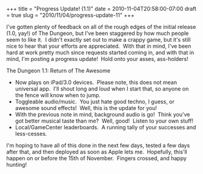 +++
title = "Progress Update! (1.1)"
date = 2010-11-04T20:58:00-07:00
draft = true
slug = "2010/11/04/progress-update-11"
+++

I've gotten plenty of feedback on all of the rough edges of the initial release 
(1.0, yay!) of The Dungeon, but I've been staggered by how much people seem 
to like it.  I didn't exactly set out to make a crappy game, but it's still 
nice to hear that your efforts are appreciated.  With that in mind, I've been 
hard at work pretty much since requests started coming in, and with that in 
mind, I'm posting a progress update!  Hold onto your asses, ass-holders!

The Dungeon 1.1: Return of The Awesome

* Now plays on iPad/3.0 devices.  Please note, this does not mean universal app.  I'll shout long and loud when I start that, so anyone on the fence will know when to jump.
* Toggleable audio/music.  You just hate good techno, I guess, or awesome sound effects!  Well, this is the update for you!
* With the previous note in mind, background audio is go!  Think you've got better musical taste than me?  Well, good!  Listen to your own stuff!
* Local/GameCenter leaderboards.  A running tally of your successes and less-cesses.

I'm hoping to have all of this done in the next few days, tested a few days 
after that, and then deployed as soon as Apple lets me.  Hopefully, this'll 
happen on or before the 15th of November.  Fingers crossed, and happy hunting!
